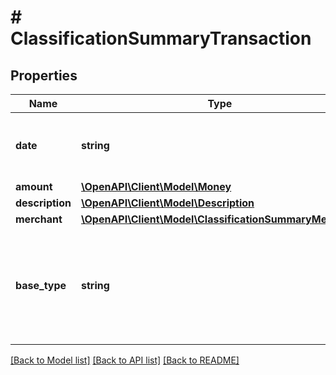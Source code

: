# # ClassificationSummaryTransaction

## Properties

Name | Type | Description | Notes
------------ | ------------- | ------------- | -------------
**date** | **string** | The date the transaction happens in the account | [optional] [readonly]
**amount** | [**\OpenAPI\Client\Model\Money**](Money.md) |  | [optional]
**description** | [**\OpenAPI\Client\Model\Description**](Description.md) |  | [optional]
**merchant** | [**\OpenAPI\Client\Model\ClassificationSummaryMerchant**](ClassificationSummaryMerchant.md) |  | [optional]
**base_type** | **string** | Indicates if the transaction appears as a debit or a credit transaction in the account | [optional] [readonly]

[[Back to Model list]](../../README.md#models) [[Back to API list]](../../README.md#endpoints) [[Back to README]](../../README.md)
